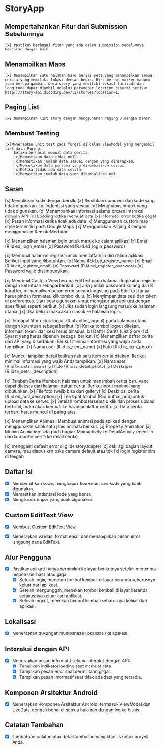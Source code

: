 # StoryApp

## Mempertahankan Fitur dari Submission Sebelumnya
    [x] Pastikan berbagai fitur yang ada dalam submission sebelumnya berjalan dengan baik.

## Menampilkan Maps
    [x] Menampilkan satu halaman baru berisi peta yang menampilkan semua cerita yang memiliki lokasi dengan benar. Bisa berupa marker maupun icon berupa gambar. Data story yang memiliki lokasi latitude dan longitude dapat diambil melalui parameter location seperti berikut
    https://story-api.dicoding.dev/v1/stories?location=1.

## Paging List
    [x] Menampilkan list story dengan menggunakan Paging 3 dengan benar.

## Membuat Testing
    [x]Menerapkan unit test pada fungsi di dalam ViewModel yang mengambil list data Paging.
        Ketika berhasil memuat data cerita.
        [x]Memastikan data tidak null.
        [x]Memastikan jumlah data sesuai dengan yang diharapkan.
        [x]Memastikan data pertama yang dikembalikan sesuai.
        [x]Ketika tidak ada data cerita.
        [x]Memastikan jumlah data yang dikembalikan nol.

## Saran
[x] Menuliskan kode dengan bersih.
[x] Bersihkan comment dan kode yang tidak digunakan.
[x] Indentasi yang sesuai.
[x] Menghapus import yang tidak digunakan.
[x] Menambahkan informasi selama proses interaksi dengan API:
[x] Loading ketika memuat data
[x] Informasi error ketika gagal
[x] Pesan informasi ketika tidak ada data
[x] Menggunakan custom map style tersendiri pada Google Maps.
[x] Menggunakan Paging 3 dengan menggunakan RemoteMediator.

[x] Menampilkan halaman login untuk masuk ke dalam aplikasi
[x] Email (R.id.ed_login_email)
[x] Password (R.id.ed_login_password)

[x] Membuat halaman register untuk mendaftarkan diri dalam aplikasi. Berikut input yang dibutuhkan.
[x] Nama (R.id.ed_register_name)
[x] Email (R.id.ed_register_email)
[x] Password (R.id.ed_register_password)
[x] Password wajib disembunyikan.

[x] Membuat Custom View berupa EditText pada halaman login atau register dengan ketentuan sebagai berikut.
[x] Jika jumlah password kurang dari 8 karakter, menampilkan pesan error secara langsung pada EditText tanpa harus pindah form atau klik tombol dulu.
[x] Menyimpan data sesi dan token di preferences. Data sesi digunakan untuk mengatur alur aplikasi dengan spesifikasi seperti berikut.
[x] Jika sudah login langsung masuk ke halaman utama.
[x] Jika belum maka akan masuk ke halaman login.


[x] Terdapat fitur untuk logout (R.id.action_logout) pada halaman utama dengan ketentuan sebagai berikut.
[x] Ketika tombol logout ditekan, informasi token, dan sesi harus dihapus.
[x] Daftar Cerita (List Story)
[x] Syarat yang harus dipenuhi sebagai berikut.
[x] Menampilkan daftar cerita dari API yang disediakan. Berikut minimal informasi yang wajib Anda tampilkan.
[x] Nama user (R.id.tv_item_name)
[x] Foto  (R.id.iv_item_photo)

[x] Muncul tampilan detail ketika salah satu item cerita ditekan. Berikut  minimal informasi yang wajib Anda tampilkan.
[x] Nama user (R.id.tv_detail_name)
[x] Foto (R.id.iv_detail_photo)
[x] Deskripsi (R.id.tv_detail_description)

[x] Tambah Cerita
Membuat halaman untuk menambah cerita baru yang dapat diakses dari halaman daftar cerita. Berikut input minimal yang dibutuhkan.
[x] File foto (wajib bisa dari gallery)
[x] Deskripsi cerita (R.id.ed_add_description)
[x] Terdapat tombol (R.id.button_add) untuk upload data ke server.
[x] Setelah tombol tersebut diklik dan proses upload berhasil, maka akan kembali ke halaman daftar cerita.
[x] Data cerita terbaru harus muncul di paling atas.

[x] Menampilkan Animasi: Membuat animasi pada aplikasi dengan menggunakan salah satu jenis animasi berikut.
[x] Property Animation
[x] Motion Animation: ada pada bagian MainActivity ke DetailActivity (memilih dari kumpulan cerita ke detail cerita)

[x] mengganti default error di glide storyadapter
[x] cek lagi bagian layout camera, mau diapus krn pake camera default atau tdk
[x] login register blm di tengah


## Daftar Isi
- [x] Membersihkan kode, menghapus komentar, dan kode yang tidak digunakan.
- [x] Memastikan indentasi kode yang benar.
- [x] Menghapus impor yang tidak digunakan.

## Custom EditText View
- [x] Membuat Custom EditText View.
- [x] Menerapkan validasi format email dan menampilkan pesan error langsung pada EditText.


## Alur Pengguna
- [x] Pastikan aplikasi hanya berpindah ke layar berikutnya setelah menerima respons berhasil atau gagal:
    - [x] Setelah login, menekan tombol kembali di layar beranda seharusnya keluar dari aplikasi.
    - [x] Setelah mengunggah, menekan tombol kembali di layar beranda seharusnya keluar dari aplikasi.
    - [x] Setelah logout, menekan tombol kembali seharusnya keluar dari aplikasi.

## Lokalisasi
- [x] Menerapkan dukungan multibahasa (lokalisasi) di aplikasi.

## Interaksi dengan API
- [x] Menerapkan pesan informatif selama interaksi dengan API:
    - [x] Tampilkan indikator loading saat memuat data.
    - [x] Tampilkan pesan error saat permintaan gagal.
    - [x] Tampilkan pesan informatif saat tidak ada data yang tersedia.

## Komponen Arsitektur Android
- [x] Menerapkan Komponen Arsitektur Android, termasuk ViewModel dan LiveData, dengan benar di semua halaman dengan logika bisnis.

## Catatan Tambahan

- [x] Tambahkan catatan atau detail tambahan yang khusus untuk proyek Anda.


